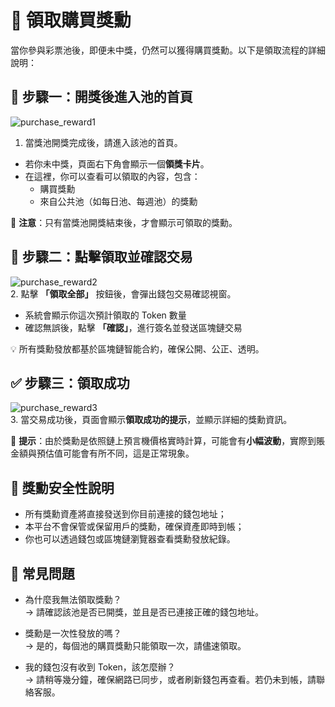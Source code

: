 # 🎁 領取購買獎勳

當你參與彩票池後，即便未中獎，仍然可以獲得購買獎勳。以下是領取流程的詳細說明：

## 🧾 步驟一：開獎後進入池的首頁

![purchase_reward1](/purchase_reward1.png)  
1. 當獎池開獎完成後，請進入該池的首頁。

- 若你未中獎，頁面右下角會顯示一個**領獎卡片**。
- 在這裡，你可以查看可以領取的內容，包含：
  - 購買獎勳
  - 來自公共池（如每日池、每週池）的獎勳

📌 **注意**：只有當獎池開獎結束後，才會顯示可領取的獎勳。

## 🧩 步驟二：點擊領取並確認交易

![purchase_reward2](/purchase_reward2.png)  
2. 點擊 **「領取全部」** 按鈕後，會彈出錢包交易確認視窗。

- 系統會顯示你這次預計領取的 Token 數量
- 確認無誤後，點擊 **「確認」**，進行簽名並發送區塊鏈交易

💡 所有獎勳發放都基於區塊鏈智能合約，確保公開、公正、透明。

## ✅ 步驟三：領取成功

![purchase_reward3](/purchase_reward3.png)  
3. 當交易成功後，頁面會顯示**領取成功的提示**，並顯示詳細的獎勳資訊。

📌 **提示**：由於獎勳是依照鏈上預言機價格實時計算，可能會有**小幅波動**，實際到賬金額與預估值可能會有所不同，這是正常現象。

## 🔐 獎勳安全性說明

- 所有獎勳資產將直接發送到你目前連接的錢包地址；
- 本平台不會保管或保留用戶的獎勳，確保資產即時到帳；
- 你也可以透過錢包或區塊鏈瀏覽器查看獎勳發放紀錄。

## 📘 常見問題

- 為什麼我無法領取獎勳？  
  → 請確認該池是否已開獎，並且是否已連接正確的錢包地址。

- 獎勳是一次性發放的嗎？  
  → 是的，每個池的購買獎勳只能領取一次，請儘速領取。

- 我的錢包沒有收到 Token，該怎麼辦？  
  → 請稍等幾分鐘，確保網路已同步，或者刷新錢包再查看。若仍未到帳，請聯絡客服。
